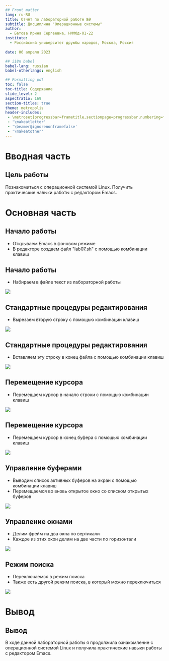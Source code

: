 ```yaml
---
## Front matter
lang: ru-RU
title: Отчёт по лабораторной работе №9
subtitle: Дисциплина "Операционные системы"
author:
  - Батова Ирина Сергеевна, НММбд-01-22
institute:
  - Российский университет дружбы народов, Москва, Россия
  
date: 06 апреля 2023

## i18n babel
babel-lang: russian
babel-otherlangs: english

## Formatting pdf
toc: false
toc-title: Содержание
slide_level: 2
aspectratio: 169
section-titles: true
theme: metropolis
header-includes:
 - \metroset{progressbar=frametitle,sectionpage=progressbar,numbering=fraction}
 - '\makeatletter'
 - '\beamer@ignorenonframefalse'
 - '\makeatother'
---
```


# Вводная часть

## Цель работы

Познакомиться с операционной системой Linux. Получить практические навыки работы с редактором Emacs.

# Основная часть

## Начало работы

- Открываем Emacs в фоновом режиме
- В редакторе создаем файл "lab07.sh" с помощью комбинации клавиш 

## Начало работы

- Набираем в файле текст из лабораторной работы

![](./image/2.png)

## Стандартные процедуры редактирования

- Вырезаем вторую строку с помощью комбинации клавиш 

![](./image/3.png)

## Стандартные процедуры редактирования

- Вставляем эту строку в конец файла с помощью комбинации клавиш 

![](./image/4.png)

## Перемещение курсора

- Перемещаем курсор в начало строки с помощью комбинации клавиш 

![](./image/9.png)

## Перемещение курсора

- Перемещаем курсор в конец буфера с помощью комбинации клавиш 

![](./image/12.png)

## Управление буферами

- Выводим список активных буферов на экран с помощью комбинации клавиш 
- Перемещаемся во вновь открытое окно со списком открытых буферов

![](./image/14.png)

## Управление окнами

- Делим фрейм на два окна по вертикали 
- Каждое из этих окон делим на две части по горизонтали 

![](./image/17.png)

## Режим поиска 

- Переключаемся в режим поиска 
- Также есть другой режим поиска, в который можно переключиться 

![](./image/20.png)


# Вывод

## Вывод

В ходе данной лабораторной работы я продолжила ознакомление с операционной системой Linux и получила практические навыки работы с редактором Emacs.

